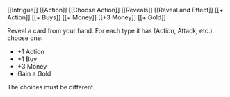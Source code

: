 [[Intrigue]]
[[Action]]
[[Choose Action]]
[[Reveals]]
[[Reveal and Effect]]
[[+ Action]]
[[+ Buys]]
[[+ Money]]
[[+3 Money]]
[[+ Gold]]

Reveal a card from your hand. For each type it has (Action, Attack, etc.) choose one: 
- +1 Action
- +1 Buy
- +3 Money
- Gain a Gold

The choices must be different